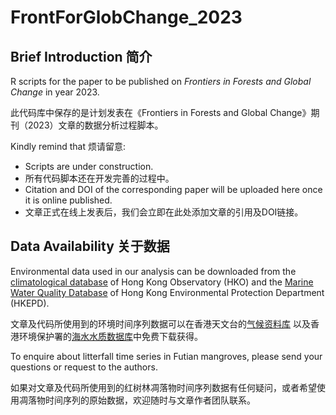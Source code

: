 # FrontForGlobChange_2023

## Brief Introduction 简介
R scripts for the paper to be published on *Frontiers in Forests and Global Change* in year 2023. 

此代码库中保存的是计划发表在《Frontiers in Forests and Global Change》期刊（2023）文章的数据分析过程脚本。

Kindly remind that 烦请留意:
- Scripts are under construction.
- 所有代码脚本还在开发完善的过程中。
- Citation and DOI of the corresponding paper will be uploaded here once it is online published.
- 文章正式在线上发表后，我们会立即在此处添加文章的引用及DOI链接。

## Data Availability 关于数据

Environmental data used in our analysis can be downloaded from the [climatological database](https://www.hko.gov.hk/en/cis/climat.htm) of Hong Kong Observatory (HKO)
and the [Marine Water Quality Database](https://cd.epic.epd.gov.hk/EPICRIVER/marine/?lang=en) of Hong Kong Environmental Protection Department (HKEPD).

文章及代码所使用到的环境时间序列数据可以在香港天文台的[气候资料库](https://www.hko.gov.hk/sc/cis/climat.htm)
以及香港环境保护署的[海水水质数据库](https://cd.epic.epd.gov.hk/EPICRIVER/marine/?lang=zh_cn)中免费下载获得。

To enquire about litterfall time series in Futian mangroves, please send your questions or request to the authors. 

如果对文章及代码所使用到的红树林凋落物时间序列数据有任何疑问，或者希望使用凋落物时间序列的原始数据，欢迎随时与文章作者团队联系。
